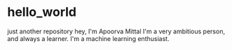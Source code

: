 # hello_world
just another repository
hey, I'm Apoorva Mittal
I'm a very ambitious person, and always a learner.
I'm a machine learning enthusiast.

